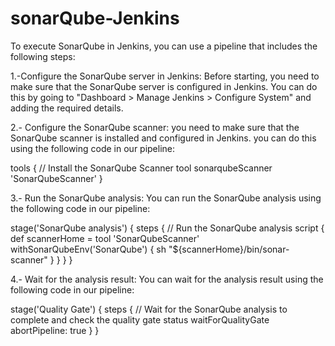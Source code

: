 # sonarQube-Jenkins

To execute SonarQube in Jenkins, you can use a pipeline that includes the following steps:

1.-Configure the SonarQube server in Jenkins: Before starting, you need to make sure that the SonarQube server is configured in Jenkins. You can do this by going to "Dashboard > Manage Jenkins > Configure System" and adding the required details.

2.- Configure the SonarQube scanner: you need to make sure that the SonarQube scanner is installed and configured in Jenkins. you can do this using the following code in our pipeline:

tools {
    // Install the SonarQube Scanner tool
    sonarqubeScanner 'SonarQubeScanner'
}

3.- Run the SonarQube analysis: You can run the SonarQube analysis using the following code in our pipeline:

stage('SonarQube analysis') {
    steps {
        // Run the SonarQube analysis
        script {
            def scannerHome = tool 'SonarQubeScanner'
            withSonarQubeEnv('SonarQube') {
                sh "${scannerHome}/bin/sonar-scanner"
            }
        }
    }
}

4.- Wait for the analysis result: You can wait for the analysis result using the following code in our pipeline:

stage('Quality Gate') {
    steps {
        // Wait for the SonarQube analysis to complete and check the quality gate status
        waitForQualityGate abortPipeline: true
    }
}

